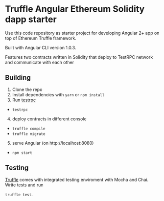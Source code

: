 # Truffle Angular Ethereum Solidity dapp starter
Use this code repository as starter project for developing Angular 2+ app on top of Ethereum Truffle framework. 

Built with Angular CLI version 1.0.3. 

Features two contracts written in Solidity that deploy to TestRPC network and communicate with each other

## Building
1. Clone the repo
2. Install dependencies with `yarn` or `npm install`
3. Run [testrpc](https://github.com/ethereumjs/testrpc)
* `testrpc`
4. deploy contracts in different console
* `truffle compile`
* `truffle migrate`
5. serve Angular (on http://localhost:8080)
* `npm start`

## Testing
[Truffle](https://github.com/trufflesuite/truffle) comes with integrated testing enviroment with Mocha and Chai. Write tests and run

 `truffle test`.
